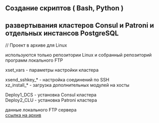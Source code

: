 ##  Создание скриптов ( Bash, Python )<br>
##  развертывания кластеров Consul и Patroni и отдельных инстансов PostgreSQL

// Проект в архиве для Linux

используются только репозитории Linux и собранный репозиторий программ локального FTP

xset_vars - параметры настройки кластера

xsend_sshkey_*  - настройка соединений по SSH<br>
xz_install_*    - загрузка дополнительных модулей на хосты

Deploy1_DCS - установка Consul кластера<br>
Deploy2_CLU - установка Patroni кластера

данные локального FTP сервера<br>
[ссылка на архив](https://disk.yandex.ru/d/G_oIDwW3Nqj4jg)


